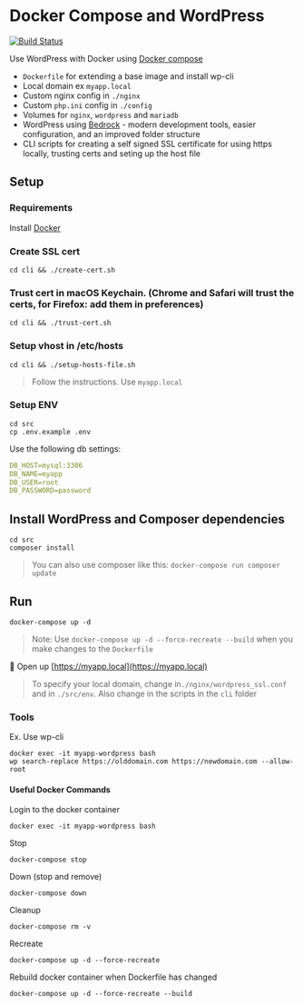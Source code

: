 
# Docker Compose and WordPress

[![Build Status](https://travis-ci.org/urre/wordpress-nginx-docker-compose.svg?branch=master)](https://travis-ci.org/urre/wordpress-nginx-docker-compose)

Use WordPress with Docker using [Docker compose](https://docs.docker.com/compose/)

+ `Dockerfile` for extending a base image and install wp-cli
+ Local domain ex `myapp.local`
+ Custom nginx config in `./nginx`
+ Custom `php.ini` config in `./config`
+ Volumes for `nginx`, `wordpress` and `mariadb`
+ WordPress using [Bedrock](https://roots.io/bedrock/) - modern development tools, easier configuration, and an improved folder structure
+ CLI scripts for creating a self signed SSL certificate for using https locally, trusting certs and seting up the host file

## Setup

### Requirements

Install [Docker](https://www.docker.com/get-started)

### Create SSL cert

```shell
cd cli && ./create-cert.sh
```

### Trust cert in macOS Keychain. (Chrome and Safari will trust the certs, for Firefox: add them in preferences)

```shell
cd cli && ./trust-cert.sh
```

### Setup vhost in /etc/hosts

```shell
cd cli && ./setup-hosts-file.sh
```
> Follow the instructions. Use `myapp.local`

### Setup ENV

```shell
cd src
cp .env.example .env
```

Use the following db settings:

```yml
DB_HOST=mysql:3306
DB_NAME=myapp
DB_USER=root
DB_PASSWORD=password
```

## Install WordPress and Composer dependencies

```shell
cd src
composer install
```

> You can also use composer like this: `docker-compose run composer update`

## Run

```shell
docker-compose up -d
```

> Note: Use `docker-compose up -d --force-recreate --build` when you make changes to the `Dockerfile`

🚀 Open up [https://myapp.local](https://myapp.local)

> To specify your local domain, change in`./nginx/wordpress_ssl.conf` and in `./src/env`. Also change in the scripts in the `cli` folder

### Tools

Ex. Use wp-cli

```
docker exec -it myapp-wordpress bash
wp search-replace https://olddomain.com https://newdomain.com --allow-root
```

#### Useful Docker Commands

Login to the docker container

```shell
docker exec -it myapp-wordpress bash
```

Stop

```shell
docker-compose stop
```

Down (stop and remove)

```shell
docker-compose down
```

Cleanup

```shell
docker-compose rm -v
```

Recreate

```shell
docker-compose up -d --force-recreate
```

Rebuild docker container when Dockerfile has changed

```shell
docker-compose up -d --force-recreate --build
```
